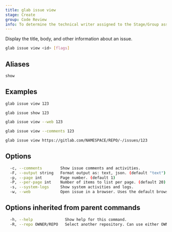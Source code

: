 ```yaml
---
title: glab issue view
stage: Create
group: Code Review
info: To determine the technical writer assigned to the Stage/Group associated with this page, see https://about.gitlab.com/handbook/product/ux/technical-writing/#assignments
---
```


<!--
This documentation is auto generated by a script.
Please do not edit this file directly. Run `make gen-docs` instead.
-->

Display the title, body, and other information about an issue.

```bash title="terminal"
glab issue view <id> [flags]
```

## Aliases

```bash title="terminal"
show
```

## Examples

```bash title="terminal"
glab issue view 123

glab issue show 123

glab issue view --web 123

glab issue view --comments 123

glab issue view https://gitlab.com/NAMESPACE/REPO/-/issues/123
```

## Options

```bash title="terminal"
  -c, --comments        Show issue comments and activities.
  -F, --output string   Format output as: text, json. (default "text")
  -p, --page int        Page number. (default 1)
  -P, --per-page int    Number of items to list per page. (default 20)
  -s, --system-logs     Show system activities and logs.
  -w, --web             Open issue in a browser. Uses the default browser, or the browser specified in the $BROWSER variable.
```

## Options inherited from parent commands

```bash title="terminal"
  -h, --help              Show help for this command.
  -R, --repo OWNER/REPO   Select another repository. Can use either OWNER/REPO or `GROUP/NAMESPACE/REPO` format. Also accepts full URL or Git URL.
```
